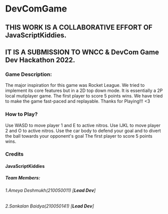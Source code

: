 # DevComGame

## **THIS WORK IS A COLLABORATIVE EFFORT OF JavaScriptKiddies.**
## **IT IS A SUBMISSION TO WNCC & DevCom Game Dev Hackathon 2022.**


### Game Description:
The major inspiration for this game was Rocket League. We tried to implement its core features but in a 2D top down mode. It is essentially a 2P local mutiplayer game. The first player to score 5 points wins. We have tried to make the game fast-paced and replayable. Thanks for Playing!!! <3



### How to Play?
Use WASD to move player 1 and E to active nitros. 
Use IJKL to move player 2 and O to active nitros. 
Use the car body to defend your goal and to divert the ball towards your opponent's goal
The first player to score 5 points wins.


### Credits 
#### JavaScriptKiddies
##### Team Members:
###### 1.Ameya Deshmukh(210050011) [**Lead Dev**]
###### 2.Sankalan Baidya(210050141) [**Lead Dev**]

